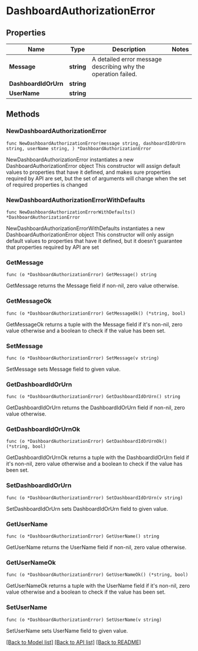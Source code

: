 # DashboardAuthorizationError

## Properties

Name | Type | Description | Notes
------------ | ------------- | ------------- | -------------
**Message** | **string** | A detailed error message describing why the operation failed. | 
**DashboardIdOrUrn** | **string** |  | 
**UserName** | **string** |  | 

## Methods

### NewDashboardAuthorizationError

`func NewDashboardAuthorizationError(message string, dashboardIdOrUrn string, userName string, ) *DashboardAuthorizationError`

NewDashboardAuthorizationError instantiates a new DashboardAuthorizationError object
This constructor will assign default values to properties that have it defined,
and makes sure properties required by API are set, but the set of arguments
will change when the set of required properties is changed

### NewDashboardAuthorizationErrorWithDefaults

`func NewDashboardAuthorizationErrorWithDefaults() *DashboardAuthorizationError`

NewDashboardAuthorizationErrorWithDefaults instantiates a new DashboardAuthorizationError object
This constructor will only assign default values to properties that have it defined,
but it doesn't guarantee that properties required by API are set

### GetMessage

`func (o *DashboardAuthorizationError) GetMessage() string`

GetMessage returns the Message field if non-nil, zero value otherwise.

### GetMessageOk

`func (o *DashboardAuthorizationError) GetMessageOk() (*string, bool)`

GetMessageOk returns a tuple with the Message field if it's non-nil, zero value otherwise
and a boolean to check if the value has been set.

### SetMessage

`func (o *DashboardAuthorizationError) SetMessage(v string)`

SetMessage sets Message field to given value.


### GetDashboardIdOrUrn

`func (o *DashboardAuthorizationError) GetDashboardIdOrUrn() string`

GetDashboardIdOrUrn returns the DashboardIdOrUrn field if non-nil, zero value otherwise.

### GetDashboardIdOrUrnOk

`func (o *DashboardAuthorizationError) GetDashboardIdOrUrnOk() (*string, bool)`

GetDashboardIdOrUrnOk returns a tuple with the DashboardIdOrUrn field if it's non-nil, zero value otherwise
and a boolean to check if the value has been set.

### SetDashboardIdOrUrn

`func (o *DashboardAuthorizationError) SetDashboardIdOrUrn(v string)`

SetDashboardIdOrUrn sets DashboardIdOrUrn field to given value.


### GetUserName

`func (o *DashboardAuthorizationError) GetUserName() string`

GetUserName returns the UserName field if non-nil, zero value otherwise.

### GetUserNameOk

`func (o *DashboardAuthorizationError) GetUserNameOk() (*string, bool)`

GetUserNameOk returns a tuple with the UserName field if it's non-nil, zero value otherwise
and a boolean to check if the value has been set.

### SetUserName

`func (o *DashboardAuthorizationError) SetUserName(v string)`

SetUserName sets UserName field to given value.



[[Back to Model list]](../README.md#documentation-for-models) [[Back to API list]](../README.md#documentation-for-api-endpoints) [[Back to README]](../README.md)



